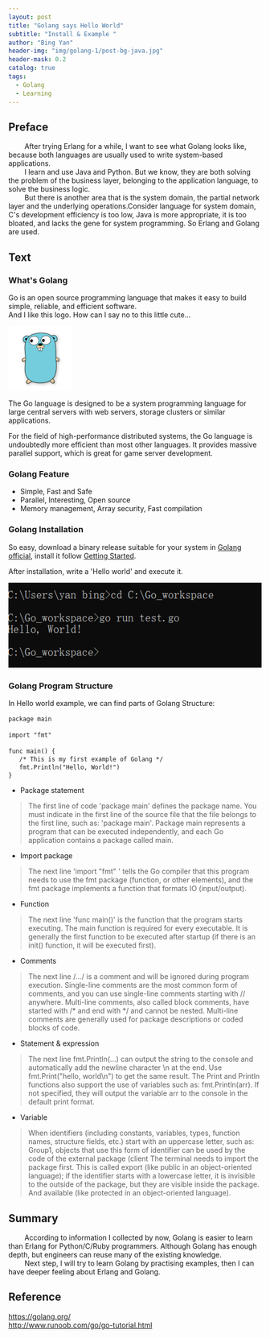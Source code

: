 ```yaml
---
layout: post
title: "Golang says Hello World"
subtitle: "Install & Example "
author: "Bing Yan"
header-img: "img/golang-1/post-bg-java.jpg"
header-mask: 0.2
catalog: true
tags:
  - Golang
  - Learning
---
```



## Preface

&ensp;&ensp;&ensp;&ensp; After trying Erlang for a while, I want to see what Golang looks like, because both languages are usually used to write system-based applications.<br/>
&ensp;&ensp;&ensp;&ensp; I learn and use Java and Python. But we know, they are both solving the problem of the business layer, belonging to the application language, to solve the business logic. <br/>
&ensp;&ensp;&ensp;&ensp; But there is another area that is the system domain, the partial network layer and the underlying operations.Consider language for system domain, C's development efficiency is too low, Java is more appropriate, it is too bloated, and lacks the gene for system programming. So Erlang and Golang are used.


## Text

### What's Golang

Go is an open source programming language that makes it easy to build simple, reliable, and efficient software.<br/>
And I like this logo. How can I say no to this little cute...<br/>

![](/img/golang-1/logo.png)

The Go language is designed to be a system programming language for large central servers with web servers, storage clusters or similar applications.<br/>

For the field of high-performance distributed systems, the Go language is undoubtedly more efficient than most other languages. It provides massive parallel support, which is great for game server development.<br/>

### Golang Feature

*   Simple, Fast and Safe
*   Parallel, Interesting, Open source
*   Memory management, Array security, Fast compilation

### Golang Installation

So easy, download a binary release suitable for your system in [Golang official](https://golang.org/dl/), install it follow [Getting Started](https://golang.org/doc/install).

After installation, write a 'Hello world' and execute it.

![](/img/golang-1/hello.png)


### Golang Program Structure

In Hello world example, we can find parts of Golang Structure:<br/>

```
package main

import "fmt"

func main() {
   /* This is my first example of Golang */
   fmt.Println("Hello, World!")
}
```

*   Package statement
>The first line of code 'package main' defines the package name. You must indicate in the first line of the source file that the file belongs to the first line, such as: 'package main'. Package main represents a program that can be executed independently, and each Go application contains a package called main.

*   Import package
>The next line 'import "fmt" ' tells the Go compiler that this program needs to use the fmt package (function, or other elements), and the fmt package implements a function that formats IO (input/output).

*   Function
>The next line 'func main()' is the function that the program starts executing. The main function is required for every executable. It is generally the first function to be executed after startup (if there is an init() function, it will be executed first).

*   Comments
>The next line /*...*/ is a comment and will be ignored during program execution. Single-line comments are the most common form of comments, and you can use single-line comments starting with // anywhere. Multi-line comments, also called block comments, have started with /* and end with */ and cannot be nested. Multi-line comments are generally used for package descriptions or coded blocks of code.

*   Statement & expression
>The next line fmt.Println(...) can output the string to the console and automatically add the newline character \n at the end.
Use fmt.Print("hello, world\n") to get the same result.
The Print and Println functions also support the use of variables such as: fmt.Println(arr). If not specified, they will output the variable arr to the console in the default print format.

*   Variable
>When identifiers (including constants, variables, types, function names, structure fields, etc.) start with an uppercase letter, such as: Group1, objects that use this form of identifier can be used by the code of the external package (client The terminal needs to import the package first. This is called export (like public in an object-oriented language); if the identifier starts with a lowercase letter, it is invisible to the outside of the package, but they are visible inside the package. And available (like protected in an object-oriented language).


## Summary

&ensp;&ensp;&ensp;&ensp; According to information I collected by now, Golang is easier to learn than Erlang for Python/C/Ruby programmers. Although Golang has enough depth, but engineers can reuse many of the existing knowledge. <br/>
&ensp;&ensp;&ensp;&ensp; Next step, I will try to learn Golang by practising examples, then I can have deeper feeling about Erlang and Golang.

## Reference
https://golang.org/ <br/>
http://www.runoob.com/go/go-tutorial.html <br/>